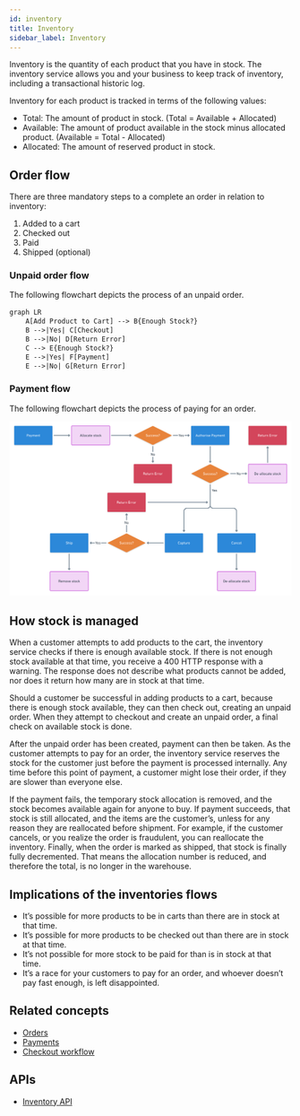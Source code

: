 ```yaml
---
id: inventory
title: Inventory
sidebar_label: Inventory
---
```


Inventory is the quantity of each product that you have in stock. The inventory service allows you and your business to keep track of inventory, including a transactional historic log.

Inventory for each product is tracked in terms of the following values:

- Total: The amount of product in stock. (Total = Available + Allocated)
- Available: The amount of product available in the stock minus allocated product. (Available = Total - Allocated)
- Allocated: The amount of reserved product in stock.

## Order flow

There are three mandatory steps to a complete an order in relation to inventory:

1. Added to a cart
2. Checked out
3. Paid
4. Shipped (optional)

### Unpaid order flow

The following flowchart depicts the process of an unpaid order.

```mermaid
graph LR
    A[Add Product to Cart] --> B{Enough Stock?}
    B -->|Yes| C[Checkout]
    B -->|No| D[Return Error]
    C --> E{Enough Stock?}
    E -->|Yes| F[Payment]
    E -->|No| G[Return Error]
```

### Payment flow

The following flowchart depicts the process of paying for an order.

![The payment workflow.](../images/payment-flow.png)

## How stock is managed

When a customer attempts to add products to the cart, the inventory service checks if there is enough available stock. If there is not enough stock available at that time, you receive a 400 HTTP response with a warning. The response does not describe what products cannot be added, nor does it return how many are in stock at that time.

Should a customer be successful in adding products to a cart, because there is enough stock available, they can then check out, creating an unpaid order. When they attempt to checkout and create an unpaid order, a final check on available stock is done.

After the unpaid order has been created, payment can then be taken. As the customer attempts to pay for an order, the inventory service reserves the stock for the customer just before the payment is processed internally. Any time before this point of payment, a customer might lose their order, if they are slower than everyone else.

If the payment fails, the temporary stock allocation is removed, and the stock becomes available again for anyone to buy. If payment succeeds, that stock is still allocated, and the items are the customer’s, unless for any reason they are reallocated before shipment. For example, if the customer cancels, or you realize the order is fraudulent, you can reallocate the inventory. Finally, when the order is marked as shipped, that stock is finally fully decremented. That means the allocation number is reduced, and therefore the total, is no longer in the warehouse.

## Implications of the inventories flows

- It’s possible for more products to be in carts than there are in stock at that time.
- It’s possible for more products to be checked out than there are in stock at that time.
- It’s not possible for more stock to be paid for than is in stock at that time.
- It’s a race for your customers to pay for an order, and whoever doesn’t pay fast enough, is left disappointed.

## Related concepts

- [Orders](orders.md)
- [Payments](payments.md)
- [Checkout workflow](checkout-workflow.md)

## APIs

- [Inventory API](../api/inventory/index.md)
